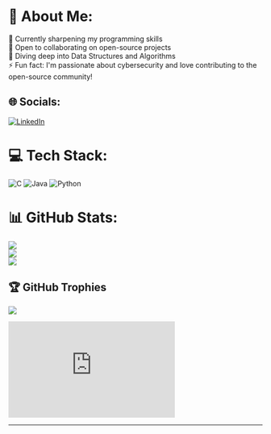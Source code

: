 # 💫 About Me:
🔭 Currently sharpening my programming skills<br>🤝 Open to collaborating on open-source projects<br>🌱 Diving deep into Data Structures and Algorithms<br>⚡ Fun fact: I'm passionate about cybersecurity and love contributing to the open-source community!


## 🌐 Socials:
[![LinkedIn](https://img.shields.io/badge/LinkedIn-%230077B5.svg?logo=linkedin&logoColor=white)](www.linkedin.com/in/dev-das-687ba7296) 

# 💻 Tech Stack:
![C](https://img.shields.io/badge/c-%2300599C.svg?style=for-the-badge&logo=c&logoColor=white) ![Java](https://img.shields.io/badge/java-%23ED8B00.svg?style=for-the-badge&logo=openjdk&logoColor=white) ![Python](https://img.shields.io/badge/python-3670A0?style=for-the-badge&logo=python&logoColor=ffdd54)
# 📊 GitHub Stats:
![](https://github-readme-stats.vercel.app/api?username=devd-328&theme=dark&hide_border=false&include_all_commits=false&count_private=false)<br/>
![](https://github-readme-streak-stats.herokuapp.com/?user=devd-328&theme=dark&hide_border=false)<br/>
![](https://github-readme-stats.vercel.app/api/top-langs/?username=devd-328&theme=dark&hide_border=false&include_all_commits=false&count_private=false&layout=compact)

## 🏆 GitHub Trophies
![](https://github-profile-trophy.vercel.app/?username=devd-328&theme=radical&no-frame=false&no-bg=true&margin-w=4)
<iframe src="https://api.badgr.io/public/assertions/PhWsTmEnSFOiPl2Llv1Ghg?embedVersion=1&amp;embedWidth=330&amp;embedHeight=191&amp;identity__email=devd66418%40gmail.com" title="Badge: Postman API Fundamentals Student Expert" style="width: 330px; height: 191px; border: 0px;"></iframe>

---
